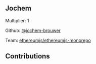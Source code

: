 
## Jochem
Multiplier: 1

Github: [@jochem-brouwer](https://github.com/jochem-brouwer)

Team: [ethereumjs/ethereumjs-monorepo](https://github.com/ethereumjs/ethereumjs-monorepo/pulls?q=is%3Apr+author%3Ajochem-brouwer+)

## Contributions
